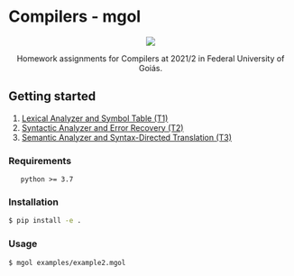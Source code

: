 # Compilers - mgol
<div align="center">
<img src=https://user-images.githubusercontent.com/28462295/140796528-ae596d1b-e3d7-4fcf-b477-b7b44d89cba7.png>
   
Homework assignments for Compilers at 2021/2 in Federal University of Goiás.
</div>
   

## Getting started


1. [Lexical Analyzer and Symbol Table (T1)](src/mgol/lexical)
2. [Syntactic Analyzer and Error Recovery (T2)](src/mgol/syntactic)
3. [Semantic Analyzer and Syntax-Directed Translation (T3)](src/mgol/semantic)

### Requirements
```
   python >= 3.7
```


### Installation

```bash
$ pip install -e .
```



### Usage

```bash
$ mgol examples/example2.mgol
```

   


